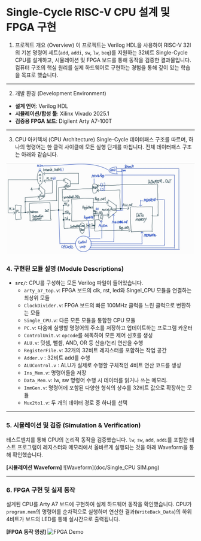 # Single-Cycle RISC-V CPU 설계 및 FPGA 구현

1. 프로젝트 개요 (Overview)
이 프로젝트는 Verilog HDL을 사용하여 RISC-V 32I의 기본 명령어 세트(`add`, `addi`, `sw`, `lw`, `beq`)를 지원하는 32비트 Single-Cycle CPU를 설계하고, 시뮬레이션 및 FPGA 보드를 통해 동작을 검증한 결과물입니다. 컴퓨터 구조의 핵심 원리를 실제 하드웨어로 구현하는 경험을 통해 깊이 있는 학습을 목표로 했습니다.

---

 2. 개발 환경 (Development Environment)
* **설계 언어**: Verilog HDL
* **시뮬레이션/합성 툴**: Xilinx Vivado 2025.1
* **검증용 FPGA 보드**: Digilent Arty A7-100T

---

 3. CPU 아키텍처 (CPU Architecture)
Single-Cycle 데이터패스 구조를 따르며, 하나의 명령어는 한 클럭 사이클에 모든 실행 단계를 마칩니다. 전체 데이터패스 구조는 아래와 같습니다.

![Datapath](doc/CPU_Architecture.jpg)  




### 4. 구현된 모듈 설명 (Module Descriptions)
* **`src/`**: CPU를 구성하는 모든 Verilog 파일이 들어있습니다.
    * `arty_a7_top.v`: FPGA 보드의 clk, rst, led와 Singel_CPU 모듈을 연결하는 최상위 모듈
    * `ClockDivider.v`: FPGA 보드의 빠른 100MHz 클럭을 느린 클럭으로 변환하는 모듈
    * `Single_CPU.v`: 다른 모든 모듈을 통합한 CPU 모듈
    * `PC.v`: 다음에 실행할 명령어의 주소를 저장하고 업데이트하는 프로그램 카운터
    * `ControlUnit.v`: `opcode`를 해독하여 모든 제어 신호를 생성
    * `ALU.v`: 덧셈, 뺄셈, AND, OR 등 산술/논리 연산을 수행
    * `RegisterFile.v`: 32개의 32비트 레지스터를 포함하는 작업 공간
    * `Adder.v` : 32비트 add를 수행
    * `ALUControl.v` : ALU가 실제로 수행할 구체적인 4비트 연산 코드를 생성
    * `Ins_Mem.v`: 명령어들을 저장
    * `Data_Mem.v`: lw, sw 명령어 수행 시 데이터를 읽거나 쓰는 메모리.
    * `ImmGen.v`: 명령어에 포함된 다양한 형식의 상수를 32비트 값으로 확장하는 모듈
    * `Mux2to1.v`: 두 개의 데이터 경로 중 하나를 선택

---

### 5. 시뮬레이션 및 검증 (Simulation & Verification)
테스트벤치를 통해 CPU의 논리적 동작을 검증했습니다. `lw`, `sw`, `add`, `addi`를 포함한 테스트 프로그램이 레지스터와 메모리에서 올바르게 실행되는 것을 아래 Waveform을 통해 확인했습니다.

**[시뮬레이션 Waveform]** ![Waveform](doc/Single_CPU SIM.png)  

---

### 6. FPGA 구현 및 실제 동작
설계된 CPU를 Arty A7 보드에 구현하여 실제 하드웨어 동작을 확인했습니다. CPU가 `program.mem`의 명령어를 순차적으로 실행하며 연산한 결과(`WriteBack_Data`)의 하위 4비트가 보드의 LED를 통해 실시간으로 출력됩니다.

**[FPGA 동작 영상]** ![FPGA Demo](doc/FPGA_LED.gif)  
